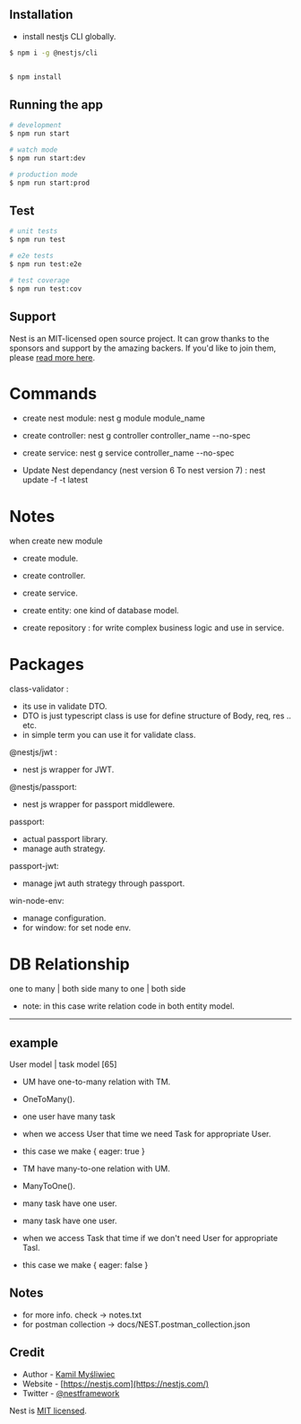## Installation

- install nestjs CLI globally.

```bash
$ npm i -g @nestjs/cli
```

```bash

$ npm install
```

## Running the app

```bash
# development
$ npm run start

# watch mode
$ npm run start:dev

# production mode
$ npm run start:prod
```

## Test

```bash
# unit tests
$ npm run test

# e2e tests
$ npm run test:e2e

# test coverage
$ npm run test:cov
```

## Support

Nest is an MIT-licensed open source project. It can grow thanks to the sponsors and support by the amazing backers. If you'd like to join them, please [read more here](https://docs.nestjs.com/support).

# Commands

- create nest module: nest g module module_name
- create controller: nest g controller controller_name --no-spec
- create service: nest g service controller_name --no-spec

- Update Nest dependancy (nest version 6 To nest version 7) :
  nest update -f -t latest

# Notes

when create new module

- create module.
- create controller.
- create service.

- create entity: one kind of database model.
- create repository : for write complex business logic and use in service.

# Packages

class-validator :

- its use in validate DTO.
- DTO is just typescript class is use for define structure of Body, req, res .. etc.
- in simple term you can use it for validate class.

@nestjs/jwt :

- nest js wrapper for JWT.

@nestjs/passport:

- nest js wrapper for passport middlewere.

passport:

- actual passport library.
- manage auth strategy.

passport-jwt:

- manage jwt auth strategy through passport.

win-node-env:

- manage configuration.
- for window: for set node env.

# DB Relationship

one to many | both side
many to one | both side

- note: in this case write relation code in both entity model.

---

## example

User model | task model [65]

- UM have one-to-many relation with TM.
- OneToMany().
- one user have many task
- when we access User that time we need Task for appropriate User.
- this case we make { eager: true }

- TM have many-to-one relation with UM.
- ManyToOne().
- many task have one user.
- many task have one user.
- when we access Task that time if we don't need User for appropriate Tasl.
- this case we make { eager: false }

## Notes

- for more info. check -> notes.txt
- for postman collection -> docs/NEST.postman_collection.json

## Credit

- Author - [Kamil Myśliwiec](https://kamilmysliwiec.com)
- Website - [https://nestjs.com](https://nestjs.com/)
- Twitter - [@nestframework](https://twitter.com/nestframework)

Nest is [MIT licensed](LICENSE).
